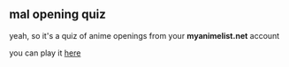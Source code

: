 ## mal opening quiz

yeah, so it's a quiz of anime openings from your **myanimelist.net** account

you can play it [here](https://anime.drzwi.ml/)
